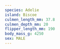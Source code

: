 ```yaml
---
species: Adelie
island: Biscoe
culmen_length_mm: 37.8
culmen_depth_mm: 20
flipper_length_mm: 190
body_mass_g: 4250
sex: MALE
---
```


